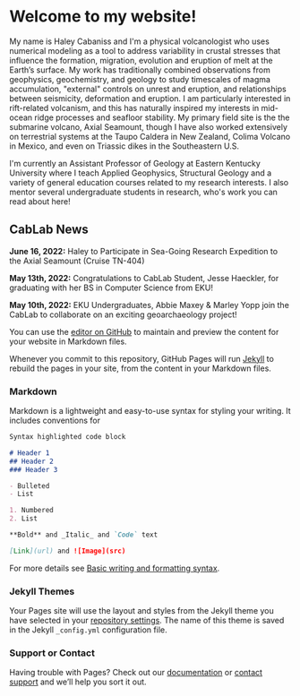 # Welcome to my website!
My name is Haley Cabaniss and I'm a physical volcanologist who uses numerical modeling as a tool to address variability in crustal stresses that influence the formation, migration, evolution and eruption of melt at the Earth’s surface. My work has traditionally combined observations from geophysics, geochemistry, and geology to study timescales of magma accumulation, "external" controls on unrest and eruption, and relationships between seismicity, deformation and eruption. I am particularly interested in rift-related volcanism, and this has naturally inspired my interests in mid-ocean ridge processes and seafloor stability. My primary field site is the the submarine volcano, Axial Seamount, though I have also worked extensively on terrestrial systems at the Taupo Caldera in New Zealand, Colima Volcano in Mexico, and even on Triassic dikes in the Southeastern U.S.

I'm currently an Assistant Professor of Geology at Eastern Kentucky University where I teach Applied Geophysics, Structural Geology and a variety of general education courses related to my research interests. I also mentor several undergraduate students in research, who's work you can read about here!

## CabLab News

**June 16, 2022:** Haley to Participate in Sea-Going Research Expedition to the Axial Seamount (Cruise TN-404)

**May 13th, 2022:** Congratulations to CabLab Student, Jesse Haeckler, for graduating with her BS in Computer Science from EKU!

**May 10th, 2022:** EKU Undergraduates, Abbie Maxey & Marley Yopp join the CabLab to collaborate on an exciting geoarchaeology project!


You can use the [editor on GitHub](https://github.com/haleycabaniss/haleycabaniss.github.io/edit/main/index.md) to maintain and preview the content for your website in Markdown files.

Whenever you commit to this repository, GitHub Pages will run [Jekyll](https://jekyllrb.com/) to rebuild the pages in your site, from the content in your Markdown files.

### Markdown

Markdown is a lightweight and easy-to-use syntax for styling your writing. It includes conventions for

```markdown
Syntax highlighted code block

# Header 1
## Header 2
### Header 3

- Bulleted
- List

1. Numbered
2. List

**Bold** and _Italic_ and `Code` text

[Link](url) and ![Image](src)
```

For more details see [Basic writing and formatting syntax](https://docs.github.com/en/github/writing-on-github/getting-started-with-writing-and-formatting-on-github/basic-writing-and-formatting-syntax).

### Jekyll Themes

Your Pages site will use the layout and styles from the Jekyll theme you have selected in your [repository settings](https://github.com/haleycabaniss/haleycabaniss.github.io/settings/pages). The name of this theme is saved in the Jekyll `_config.yml` configuration file.

### Support or Contact

Having trouble with Pages? Check out our [documentation](https://docs.github.com/categories/github-pages-basics/) or [contact support](https://support.github.com/contact) and we’ll help you sort it out.
